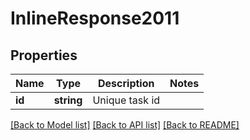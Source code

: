 # InlineResponse2011

## Properties
Name | Type | Description | Notes
------------ | ------------- | ------------- | -------------
**id** | **string** | Unique task id | 

[[Back to Model list]](../../README.md#documentation-for-models) [[Back to API list]](../../README.md#documentation-for-api-endpoints) [[Back to README]](../../README.md)


